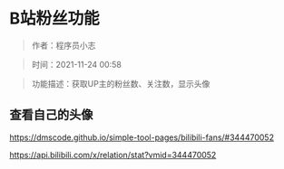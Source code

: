# B站粉丝功能

> 作者：程序员小志

> 时间：2021-11-24 00:58

> 功能描述：获取UP主的粉丝数、关注数，显示头像

## 查看自己的头像
https://dmscode.github.io/simple-tool-pages/bilibili-fans/#344470052

https://api.bilibili.com/x/relation/stat?vmid=344470052

